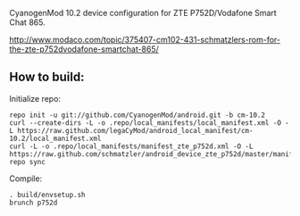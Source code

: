 CyanogenMod 10.2 device configuration for ZTE P752D/Vodafone Smart Chat 865.

http://www.modaco.com/topic/375407-cm102-431-schmatzlers-rom-for-the-zte-p752dvodafone-smartchat-865/

How to build:
-------------

Initialize repo:

    repo init -u git://github.com/CyanogenMod/android.git -b cm-10.2
    curl --create-dirs -L -o .repo/local_manifests/local_manifest.xml -O -L https://raw.github.com/legaCyMod/android_local_manifest/cm-10.2/local_manifest.xml
    curl -L -o .repo/local_manifests/manifest_zte_p752d.xml -O -L https://raw.github.com/schmatzler/android_device_zte_p752d/master/manifest_zte_p752d.xml
    repo sync

Compile:

    . build/envsetup.sh
    brunch p752d

